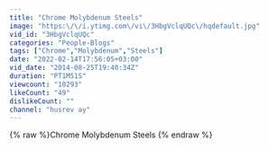 ```yaml
---
title: "Chrome Molybdenum Steels"
image: "https:\/\/i.ytimg.com\/vi\/3HbgVclqUQc\/hqdefault.jpg"
vid_id: "3HbgVclqUQc"
categories: "People-Blogs"
tags: ["Chrome","Molybdenum","Steels"]
date: "2022-02-14T17:56:05+03:00"
vid_date: "2014-08-25T19:40:34Z"
duration: "PT1M51S"
viewcount: "10293"
likeCount: "49"
dislikeCount: ""
channel: "husrev ay"
---
```

{% raw %}Chrome Molybdenum Steels {% endraw %}
